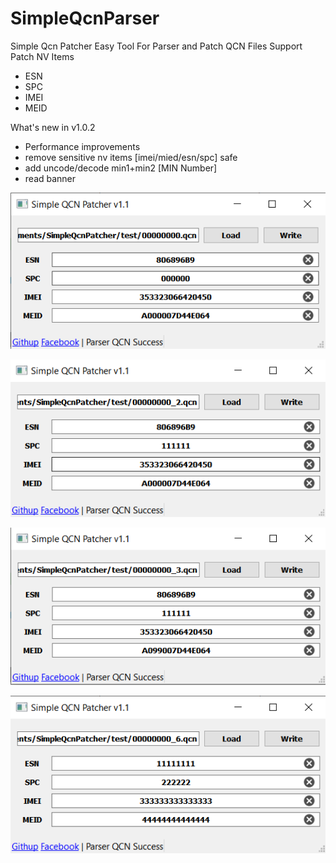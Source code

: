 # SimpleQcnParser
Simple Qcn Patcher Easy Tool For Parser and Patch QCN Files Support Patch NV Items
-  ESN
-  SPC
-  IMEI
-  MEID

What's new in v1.0.2
- Performance improvements
- remove sensitive nv items [imei/mied/esn/spc] safe
- add uncode/decode min1+min2 [MIN Number]
- read banner

![Pic](https://github.com/Muhmmad-Almuhmmah/SimpleQcnParser/raw/main/pngs/1.png)

![Pic](https://github.com/Muhmmad-Almuhmmah/SimpleQcnParser/raw/main/pngs/2.png)

![Pic](https://github.com/Muhmmad-Almuhmmah/SimpleQcnParser/raw/main/pngs/3.png)

![Pic](https://github.com/Muhmmad-Almuhmmah/SimpleQcnParser/raw/main/pngs/4.png)
